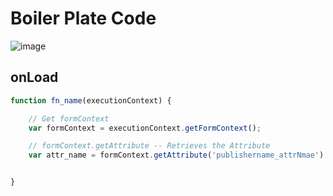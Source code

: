 # Boiler Plate Code

![image](https://user-images.githubusercontent.com/49652785/202365663-002f7c73-32d7-4ac2-88e5-854e6165f073.png)


## onLoad
```javascript
function fn_name(executionContext) {

    // Get formContext
	var formContext = executionContext.getFormContext();

    // formContext.getAttribute -- Retrieves the Attribute
	var attr_name = formContext.getAttribute('publishername_attrNmae').getValue();


}
```
